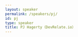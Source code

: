 ```yaml
---
layout: speaker
permalink: /speakers/pj/
id: pj
type: speaker
title: PJ Hagerty（DevRelate.io）
---
```

